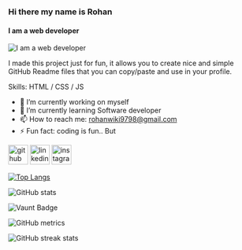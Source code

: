 ### Hi there my name is Rohan
#### I am a web developer
![I am a web developer](https://www.facebook.com/photo/?fbid=122157171542206951&set=a.122095798466206951)

I made this project just for fun, it allows you to create nice and simple GitHub Readme files that you can copy/paste and use in your profile.

Skills:  HTML / CSS / JS

- 🔭 I’m currently working on myself 
- 🌱 I’m currently learning Software developer 
- 📫 How to reach me: rohanwiki9798@gmail.com 
- ⚡ Fun fact: coding is fun.. But 


[<img src='https://cdn.jsdelivr.net/npm/simple-icons@3.0.1/icons/github.svg' alt='github' height='40'>](https://github.com/rohan-wiki)  [<img src='https://cdn.jsdelivr.net/npm/simple-icons@3.0.1/icons/linkedin.svg' alt='linkedin' height='40'>](https://www.linkedin.com/in/rt-junayed/)  [<img src='https://cdn.jsdelivr.net/npm/simple-icons@3.0.1/icons/instagram.svg' alt='instagram' height='40'>](https://www.instagram.com/rt_junayed/)  

[![Top Langs](https://github-readme-stats.vercel.app/api/top-langs/?username=rohan-wiki)](https://github.com/anuraghazra/github-readme-stats)

![GitHub stats](https://github-readme-stats.vercel.app/api?username=rohan-wiki&show_icons=true&count_private=true)  

![Vaunt Badge](https://api.vaunt.dev/v1/github/entities/rohan-wiki/contributions?format=svg&private=true)  

![GitHub metrics](https://metrics.lecoq.io/rohan-wiki)  

![GitHub streak stats](https://streak-stats.demolab.com/?user=rohan-wiki)  

